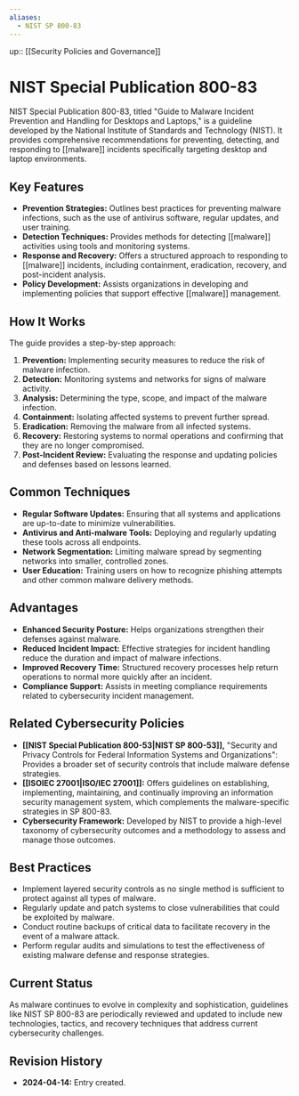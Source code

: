 ```yaml
---
aliases:
  - NIST SP 800-83
---
```

up:: [[Security Policies and Governance]]
# NIST Special Publication 800-83

NIST Special Publication 800-83, titled "Guide to Malware Incident Prevention and Handling for Desktops and Laptops," is a guideline developed by the National Institute of Standards and Technology (NIST). It provides comprehensive recommendations for preventing, detecting, and responding to [[malware]] incidents specifically targeting desktop and laptop environments.

## Key Features

- **Prevention Strategies:** Outlines best practices for preventing malware infections, such as the use of antivirus software, regular updates, and user training.
- **Detection Techniques:** Provides methods for detecting [[malware]] activities using tools and monitoring systems.
- **Response and Recovery:** Offers a structured approach to responding to [[malware]] incidents, including containment, eradication, recovery, and post-incident analysis.
- **Policy Development:** Assists organizations in developing and implementing policies that support effective [[malware]] management.

## How It Works

The guide provides a step-by-step approach:

1. **Prevention:** Implementing security measures to reduce the risk of malware infection.
2. **Detection:** Monitoring systems and networks for signs of malware activity.
3. **Analysis:** Determining the type, scope, and impact of the malware infection.
4. **Containment:** Isolating affected systems to prevent further spread.
5. **Eradication:** Removing the malware from all infected systems.
6. **Recovery:** Restoring systems to normal operations and confirming that they are no longer compromised.
7. **Post-Incident Review:** Evaluating the response and updating policies and defenses based on lessons learned.

## Common Techniques

- **Regular Software Updates:** Ensuring that all systems and applications are up-to-date to minimize vulnerabilities.
- **Antivirus and Anti-malware Tools:** Deploying and regularly updating these tools across all endpoints.
- **Network Segmentation:** Limiting malware spread by segmenting networks into smaller, controlled zones.
- **User Education:** Training users on how to recognize phishing attempts and other common malware delivery methods.

## Advantages

- **Enhanced Security Posture:** Helps organizations strengthen their defenses against malware.
- **Reduced Incident Impact:** Effective strategies for incident handling reduce the duration and impact of malware infections.
- **Improved Recovery Time:** Structured recovery processes help return operations to normal more quickly after an incident.
- **Compliance Support:** Assists in meeting compliance requirements related to cybersecurity incident management.

## Related Cybersecurity Policies

- **[[NIST Special Publication 800-53|NIST SP 800-53]],** "Security and Privacy Controls for Federal Information Systems and Organizations": Provides a broader set of security controls that include malware defense strategies.
- **[[ISOIEC 27001|ISO/IEC 27001]]:** Offers guidelines on establishing, implementing, maintaining, and continually improving an information security management system, which complements the malware-specific strategies in SP 800-83.
- **Cybersecurity Framework:** Developed by NIST to provide a high-level taxonomy of cybersecurity outcomes and a methodology to assess and manage those outcomes.

## Best Practices

- Implement layered security controls as no single method is sufficient to protect against all types of malware.
- Regularly update and patch systems to close vulnerabilities that could be exploited by malware.
- Conduct routine backups of critical data to facilitate recovery in the event of a malware attack.
- Perform regular audits and simulations to test the effectiveness of existing malware defense and response strategies.

## Current Status

As malware continues to evolve in complexity and sophistication, guidelines like NIST SP 800-83 are periodically reviewed and updated to include new technologies, tactics, and recovery techniques that address current cybersecurity challenges.

## Revision History

- **2024-04-14:** Entry created.